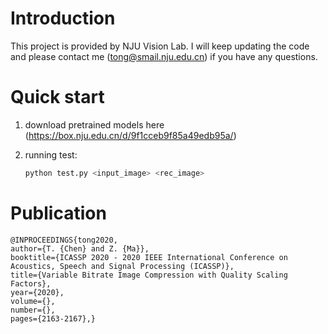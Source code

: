 # Introduction
This project is provided by NJU Vision Lab. I will keep updating the code and please contact me (tong@smail.nju.edu.cn) if you have any questions.

# Quick start

1. download pretrained models here (https://box.nju.edu.cn/d/9f1cceb9f85a49edb95a/)

2. running test:   
    ```sh    
    python test.py <input_image> <rec_image>
    ```

# Publication

    @INPROCEEDINGS{tong2020,
    author={T. {Chen} and Z. {Ma}},
    booktitle={ICASSP 2020 - 2020 IEEE International Conference on Acoustics, Speech and Signal Processing (ICASSP)}, 
    title={Variable Bitrate Image Compression with Quality Scaling Factors}, 
    year={2020},
    volume={},
    number={},
    pages={2163-2167},}
